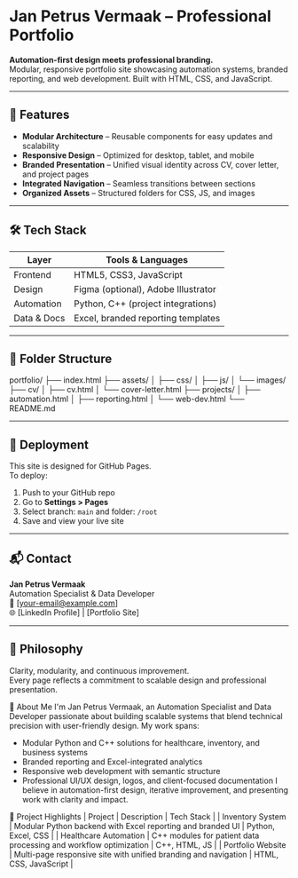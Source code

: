 ﻿# Jan Petrus Vermaak – Professional Portfolio

**Automation-first design meets professional branding.**  
Modular, responsive portfolio site showcasing automation systems, branded reporting, and web development. Built with HTML, CSS, and JavaScript.

---

## 🚀 Features

- **Modular Architecture** – Reusable components for easy updates and scalability
- **Responsive Design** – Optimized for desktop, tablet, and mobile
- **Branded Presentation** – Unified visual identity across CV, cover letter, and project pages
- **Integrated Navigation** – Seamless transitions between sections
- **Organized Assets** – Structured folders for CSS, JS, and images

---

## 🛠️ Tech Stack

| Layer        | Tools & Languages                  |
|--------------|------------------------------------|
| Frontend     | HTML5, CSS3, JavaScript            |
| Design       | Figma (optional), Adobe Illustrator |
| Automation   | Python, C++ (project integrations) |
| Data & Docs  | Excel, branded reporting templates |

---

## 📁 Folder Structure
portfolio/ ├── index.html ├── assets/ │   ├── css/ │   ├── js/ │   └── images/ ├── cv/ │   ├── cv.html │   └── cover-letter.html ├── projects/ │   ├── automation.html │   ├── reporting.html │   └── web-dev.html └── README.md


---

## 📌 Deployment

This site is designed for GitHub Pages.  
To deploy:

1. Push to your GitHub repo
2. Go to **Settings > Pages**
3. Select branch: `main` and folder: `/root`
4. Save and view your live site

---

## 📬 Contact

**Jan Petrus Vermaak**  
Automation Specialist & Data Developer  
📧 [your-email@example.com]  
🌐 [LinkedIn Profile] | [Portfolio Site]

---

## 🧠 Philosophy

Clarity, modularity, and continuous improvement.  
Every page reflects a commitment to scalable design and professional presentation.

👤 About Me
I'm Jan Petrus Vermaak, an Automation Specialist and Data Developer passionate about building scalable systems that blend technical precision with user-friendly design. My work spans:
- Modular Python and C++ solutions for healthcare, inventory, and business systems
- Branded reporting and Excel-integrated analytics
- Responsive web development with semantic structure
- Professional UI/UX design, logos, and client-focused documentation
I believe in automation-first design, iterative improvement, and presenting work with clarity and impact.

🌟 Project Highlights
| Project | Description | Tech Stack | 
| Inventory System | Modular Python backend with Excel reporting and branded UI | Python, Excel, CSS | 
| Healthcare Automation | C++ modules for patient data processing and workflow optimization | C++, HTML, JS | 
| Portfolio Website | Multi-page responsive site with unified branding and navigation | HTML, CSS, JavaScript | 



